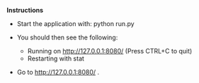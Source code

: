 **Instructions**

- Start the application with:
	python run.py

- You should then see the following:
	* Running on http://127.0.0.1:8080/ (Press CTRL+C to quit)
	* Restarting with stat

- Go to http://127.0.0.1:8080/ . 
